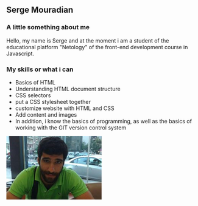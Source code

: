 ## Serge Mouradian

### A little something about me

Hello, my name is Serge and at the moment i am a student of the educational platform "Netology" of the front-end development course in Javascript.

### My skills or what i can

* Basics of HTML
* Understanding HTML document structure
* CSS selectors
* put a CSS stylesheet together
* customize website with HTML and CSS
* Add content and images
* In addition, i know the basics of programming, as well as the basics of working with the GIT version control system

![my_photo](/img/serge-Muradian_05-1.jpg "Serge Mouradian")